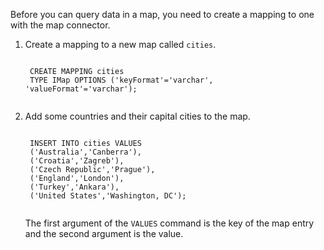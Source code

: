 Before you can query data in a map, you need to create a mapping to one with the map connector.

1. Create a mapping to a new map called `cities`.

    <code class="execute T2" title="Run command">
    CREATE MAPPING cities
    TYPE IMap OPTIONS ('keyFormat'='varchar', 'valueFormat'='varchar');
    </code>

1. Add some countries and their capital cities to the map.

    <code class="execute T2" title="Run command">
    INSERT INTO cities VALUES
    ('Australia','Canberra'),
    ('Croatia','Zagreb'),
    ('Czech Republic','Prague'),
    ('England','London'),
    ('Turkey','Ankara'),
    ('United States','Washington, DC');
    </code>

    The first argument of the `VALUES` command is the key of the map entry and the second argument is the value.